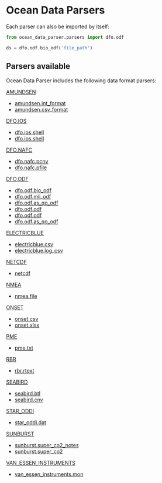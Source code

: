 # Ocean Data Parsers

Each parser can also be imported by itself:

```python
from ocean_data_parser.parsers import dfo.odf

ds = dfo.odf.bio_odf('file_path')
```

## Parsers available

Ocean Data Parser includes the following data format parsers:

[AMUNDSEN](amundsen.md)

- [amundsen.int_format](amundsen.md#ocean_data_parser.parsers.amundsen.int_format)
- [amundsen.csv_format](amundsen.md#ocean_data_parser.parsers.amundsen.csv_format)

[DFO.IOS](dfo/ios.md)

- [dfo.ios.shell](dfo/ios.md#ocean_data_parser.parsers.dfo.ios.shell)
- [dfo.ios.shell](dfo/ios.md#ocean_data_parser.parsers.dfo.ios.shell)

[DFO.NAFC](dfo/nafc.md)

- [dfo.nafc.pcnv](dfo/nafc.md#ocean_data_parser.parsers.dfo.nafc.pcnv)
- [dfo.nafc.pfile](dfo/nafc.md#ocean_data_parser.parsers.dfo.nafc.pfile)

[DFO.ODF](dfo/odf.md)

- [dfo.odf.bio_odf](dfo/odf.md#ocean_data_parser.parsers.dfo.odf.bio_odf)
- [dfo.odf.mli_odf](dfo/odf.md#ocean_data_parser.parsers.dfo.odf.mli_odf)
- [dfo.odf.as_qo_odf](dfo/odf.md#ocean_data_parser.parsers.dfo.odf.as_qo_odf)
- [dfo.odf.odf](dfo/odf.md#ocean_data_parser.parsers.dfo.odf.odf)
- [dfo.odf.odf](dfo/odf.md#ocean_data_parser.parsers.dfo.odf.odf)
- [dfo.odf.as_qo_odf](dfo/odf.md#ocean_data_parser.parsers.dfo.odf.as_qo_odf)

[ELECTRICBLUE](electricblue.md)

- [electricblue.csv](electricblue.md#ocean_data_parser.parsers.electricblue.csv)
- [electricblue.log_csv](electricblue.md#ocean_data_parser.parsers.electricblue.log_csv)

[NETCDF](netcdf.md)

- [netcdf](netcdf.md)

[NMEA](nmea.md)

- [nmea.file](nmea.md#ocean_data_parser.parsers.nmea.file)

[ONSET](onset.md)

- [onset.csv](onset.md#ocean_data_parser.parsers.onset.csv)
- [onset.xlsx](onset.md#ocean_data_parser.parsers.onset.xlsx)

[PME](pme.md)

- [pme.txt](pme.md#ocean_data_parser.parsers.pme.txt)

[RBR](rbr.md)

- [rbr.rtext](rbr.md#ocean_data_parser.parsers.rbr.rtext)

[SEABIRD](seabird.md)

- [seabird.btl](seabird.md#ocean_data_parser.parsers.seabird.btl)
- [seabird.cnv](seabird.md#ocean_data_parser.parsers.seabird.cnv)

[STAR_ODDI](star-oddi.md)

- [star_oddi.dat](star-oddi.md#ocean_data_parser.parsers.star_oddi.dat)

[SUNBURST](sunburst.md)

- [sunburst.super_co2_notes](sunburst.md#ocean_data_parser.parsers.sunburst.super_co2_notes)
- [sunburst.super_co2](sunburst.md#ocean_data_parser.parsers.sunburst.super_co2)

[VAN_ESSEN_INSTRUMENTS](van-essen-instruments.md)

- [van_essen_instruments.mon](van-essen-instruments.md#ocean_data_parser.parsers.van_essen_instruments.mon)

